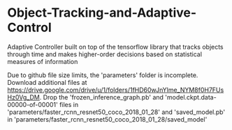 # Object-Tracking-and-Adaptive-Control
Adaptive Controller built on top of the tensorflow library that tracks objects through time and makes higher-order decisions based on statistical measures of information


Due to github file size limits, the 'parameters' folder is incomplete. Download additional files at https://drive.google.com/drive/u/1/folders/1fHD60wJnYlme_NYM8f0H7FUsHz0Vg_DM. Drop the 'frozen_inference_graph.pb' and 'model.ckpt.data-00000-of-00001' files in 'parameters/faster_rcnn_resnet50_coco_2018_01_28' and 'saved_model.pb' in 'parameters/faster_rcnn_resnet50_coco_2018_01_28/saved_model'

